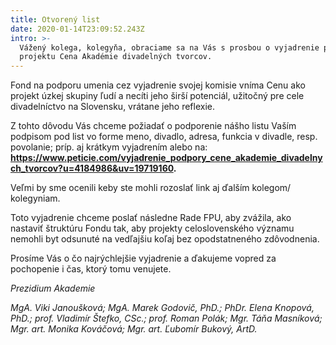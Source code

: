 ```yaml
---
title: Otvorený list
date: 2020-01-14T23:09:52.243Z
intro: >-
  Vážený kolega, kolegyňa, obraciame sa na Vás s prosbou o vyjadrenie podpory
  projektu Cena Akadémie divadelných tvorcov.
---
```

Fond na podporu umenia cez vyjadrenie svojej komisie vníma Cenu ako projekt úzkej skupiny ľudí a necíti jeho širší potenciál, užitočný pre cele divadelníctvo na Slovensku, vrátane jeho reflexie.

Z tohto dôvodu Vás chceme požiadať o podporenie nášho listu Vaším podpisom pod list vo forme meno, divadlo, adresa, funkcia v divadle, resp. povolanie; príp. aj krátkym vyjadrením alebo na: **https://www.peticie.com/vyjadrenie_podpory_cene_akademie_divadelnych_tvorcov?u=4184986&uv=19719160.**

Veľmi by sme ocenili  keby ste mohli rozoslať link aj ďalším kolegom/ kolegyniam.

Toto vyjadrenie chceme poslať následne Rade FPU, aby zvážila, ako nastaviť štruktúru Fondu tak, aby projekty celoslovenského významu nemohli byt odsunuté na vedľajšiu koľaj bez opodstatneného zdôvodnenia.

Prosíme Vás o čo najrýchlejšie vyjadrenie a ďakujeme vopred za pochopenie i čas, ktorý tomu venujete.

*Prezidium Akademie*

*MgA. Viki Janoušková; 
MgA. Marek Godovič, PhD.;
PhDr. Elena Knopová, PhD.;
prof. Vladimír Štefko, CSc.;
prof. Roman Polák;
Mgr. Táňa Masníková;
Mgr. art. Monika Kováčová;
Mgr. art. Ľubomír Bukový, ArtD.*
